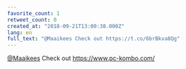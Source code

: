 ```yaml
---
favorite_count: 1
retweet_count: 0
created_at: "2018-09-21T13:00:38.000Z"
lang: en
full_text: "@Maaikees Check out https://t.co/6brBkva8Qg"
---
```


[@Maaikees](https://twitter.com/Maaikees) Check out <https://www.pc-kombo.com/>
